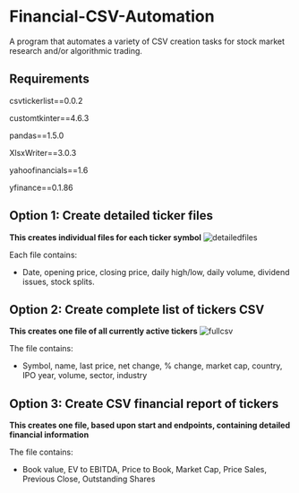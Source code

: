 # Financial-CSV-Automation

A program that automates a variety of CSV creation tasks for stock market research and/or algorithmic trading.


## Requirements
csvtickerlist==0.0.2

customtkinter==4.6.3

pandas==1.5.0

XlsxWriter==3.0.3

yahoofinancials==1.6

yfinance==0.1.86


## Option 1: Create detailed ticker files
**This creates individual files for each ticker symbol**
![detailedfiles](https://user-images.githubusercontent.com/113802864/204017327-463f5b83-c170-4859-871c-99717fba2c55.gif)


Each file contains:

- Date, opening price, closing price, daily high/low, daily volume, dividend issues, stock splits.


## Option 2: Create complete list of tickers CSV
**This creates one file of all currently active tickers**
![fullcsv](https://user-images.githubusercontent.com/113802864/204018308-dca30b04-d3d9-4c1d-9344-00501312a86d.gif)


The file contains:

- Symbol, name, last price, net change, % change, market cap, country, IPO year, volume, sector, industry


## Option 3: Create CSV financial report of tickers
**This creates one file, based upon start and endpoints, containing detailed financial information**

The file contains:

- Book value, EV to EBITDA, Price to Book, Market Cap, Price Sales, Previous Close, Outstanding Shares
